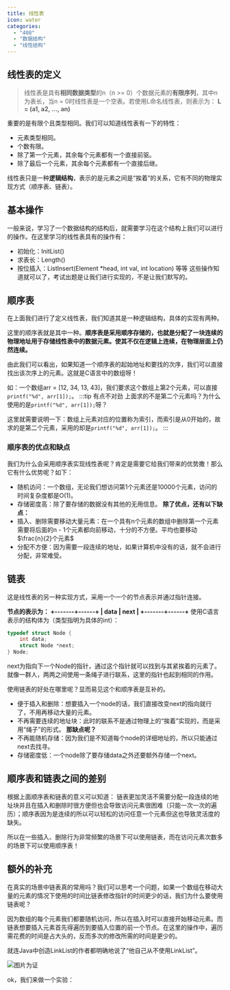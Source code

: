 ```yaml
---
title: 线性表
icon: water
categories:
  - "408"
  - "数据结构"
  - "线性结构"
---
```

## 线性表的定义
> 线性表是具有**相同数据类型**的n（n >= 0）个数据元素的**有限序列**，其中n为表长，当n = 0时线性表是一个空表。若使用L命名线性表，则表示为：
> **L = (a1, a2, ..., an)**
 
重要的是有限个且类型相同。我们可以知道线性表有一下的特性：
- 元素类型相同。
- 个数有限。
- 除了第一个元素，其余每个元素都有一个直接前驱。
- 除了最后一个元素，其余每个元素都有一个直接后继。

线性表只是一种**逻辑结构**，表示的是元素之间是“挨着”的关系，它有不同的物理实现方式（顺序表、链表）。

## 基本操作
一般来说，学习了一个数据结构的结构后，就需要学习在这个结构上我们可以进行的操作。在这里学习的线性表具有的操作有：
- 初始化：InitList()
- 求表长：Length()
- 按位插入：ListInsert(Element *head, int val, int location)
等等
这些操作知道就可以了，考试出题是让我们进行实现的，不是让我们默写的。

## 顺序表
在上面我们进行了定义线性表，我们知道其是一种逻辑结构，具体的实现有两种。

这里的顺序表就是其中一种。**顺序表是采用顺序存储的，也就是分配了一块连续的物理地址用于存储线性表中的数据元素。使其不仅在逻辑上连续，在物理层面上仍然连续。**

由此我们可以看出，如果知道一个顺序表的起始地址和要找的次序，我们可以直接找出该次序上的元素。这就是C语言中的数组呀！

如：一个数组arr = [12, 34, 13, 43]，我们要求这个数组上第2个元素，可以直接`printf("%d", arr[1]);`。
:::tip 有点不对劲
上面求的不是第二个元素吗？为什么使用的是`printf("%d", arr[1]);`呀？

这里就需要说明一下：数组上元素对应的位置称为索引，而索引是从0开始的，故求的是第二个元素，采用的却是`printf("%d", arr[1]);`。
:::

### 顺序表的优点和缺点
我们为什么会采用顺序表实现线性表呢？肯定是需要它给我们带来的优势撒！那么它有什么优势呢？如下：
 - 随机访问：一个数组，无论我们想访问第1个元素还是10000个元素，访问的时间复杂度都是O(1)。
 - 存储密度高：除了要存储的数据没有其他的无用信息。
**除了优点，还有以下缺点：**
 - 插入、删除需要移动大量元素：在一个具有n个元素的数组中删除第一个元素需要将后面的n - 1个元素都向前移动，十分的不方便。平均也要移动$\frac{n}{2}个元素$
 - 分配不方便：因为需要一段连续的地址，如果计算机中没有的话，就不会进行分配，非常难受。

## 链表
这是线性表的另一种实现方式，采用一个一个的节点表示并通过指针连接。

**节点的表示为：
+-------+------+
| data  | next |
+-------+------+**
使用C语言表示的结构体为（类型指明为具体的int）：
```c
typedef struct Node {
    int data;
    struct Node *next;
} Node;
```
next为指向下一个Node的指针，通过这个指针就可以找到与其紧挨着的元素了。就像一群人，两两之间使用一条绳子进行联系，这里的指针也起到相同的作用。

使用链表的好处在哪里呢？显而易见这个和顺序表是互补的。
- 便于插入和删除：想要插入一个node的话，我们直接改变next的指向就行了，不用再移动大量的元素。
- 不再需要连续的地址块：此时的联系不是通过物理上的“挨着”实现的，而是采用“绳子”的形式。
**那缺点呢？**
- 不再能随机存储：因为我们是不知道每个node的详细地址的，所以只能通过next去找寻。
- 存储密度低：一个node除了要存储data之外还要额外存储一个next。

## 顺序表和链表之间的差别
根据上面顺序表和链表的意义可以知道：
链表更加灵活不需要分配一段连续的地址块并且在插入和删除时很方便但也会导致访问元素很困难（只能一次一次的遍历）；顺序表因为是连续的所以可以轻松的访问任意一个元素但这也导致灵活度的缺失。

所以在一些插入、删除行为非常频繁的场景下可以使用链表，而在访问元素次数多的场景下可以使用顺序表！

## 额外的补充
在真实的场景中链表真的常用吗？我们可以思考一个问题，如果一个数组在移动大量的元素的情况下使用的时间比链表修改指针的时间更少的话，我们为什么要使用链表呢？

因为数组的每个元素我们都要随机访问，所以在插入时可以直接开始移动元素。而链表想要插入元素首先得遍历到要插入位置的前一个节点。在这里的操作中，遍历需花费的时间是占大头的，反而多次的修改所需的时间是更少的。

就连Java中创造LinkList的作者都明确地说了“他自己从不使用LinkList”。

![图片为证](https://cdn.nlark.com/yuque/0/2025/png/48073730/1741161112457-ab49679b-0e84-4270-bb9a-52c76f5fce4f.png)

ok，我们来做一个实验：





